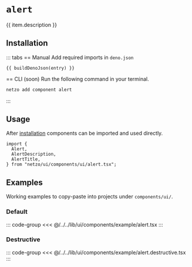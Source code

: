 <script setup>
import SectionDocsCards from '@theme/components/sections/SectionDocsCards.vue'
import en from '~/locales/en.js'
import { ui } from '~/../lib/ui/components/registry.ts'
import { buildDenoJson } from '~/src/utils.ts'
const item = en.components.find(({ uid }) => uid === 'alert')
const entry = ui.find(i => item.uid === i.name)
</script>

<div class="mb-5 w-75px h-75px"  :class="item.icon" />

# `alert`

{{ item.description }}


## Installation

::: tabs
== Manual
Add required imports in `deno.json`
```json-vue
{{ buildDenoJson(entry) }}
```
== CLI (soon)
Run the following command in your terminal.
```sh
netzo add component alert
```
:::

## Usage

After [installation](#installation) components can be imported and used directly.

```tsx
import {
  Alert,
  AlertDescription,
  AlertTitle,
} from "netzo/ui/components/ui/alert.tsx";
```

## Examples

Working examples to copy-paste into projects under `components/ui/`.

### Default

::: code-group
<<< @/../../lib/ui/components/example/alert.tsx
:::

### Destructive

::: code-group
<<< @/../../lib/ui/components/example/alert.destructive.tsx
:::
